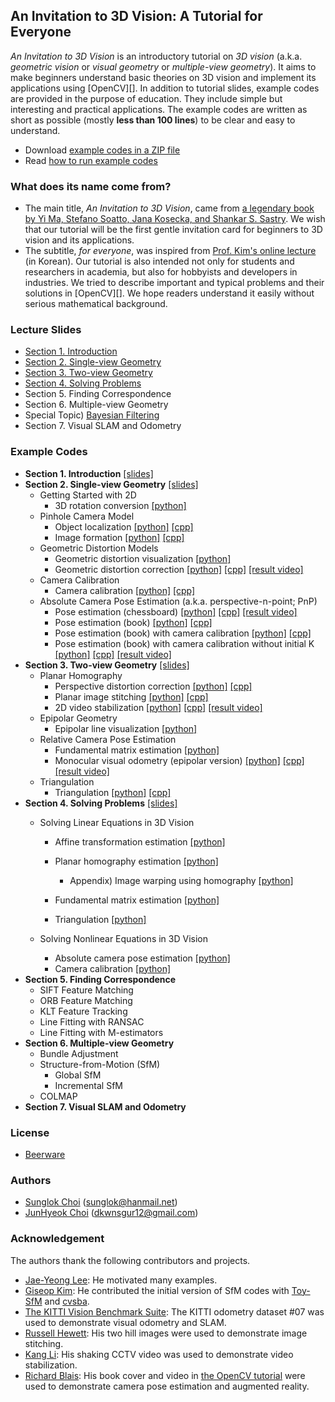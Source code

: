 ## An Invitation to 3D Vision: A Tutorial for Everyone
_An Invitation to 3D Vision_ is an introductory tutorial on _3D vision_ (a.k.a. _geometric vision_ or _visual geometry_ or _multiple-view geometry_).
It aims to make beginners understand basic theories on 3D vision and implement its applications using [OpenCV][].
In addition to tutorial slides, example codes are provided in the purpose of education. They include simple but interesting and practical applications. The example codes are written as short as possible (mostly __less than 100 lines__) to be clear and easy to understand.

* Download [example codes in a ZIP file](https://github.com/sunglok/3dv_tutorial/archive/master.zip)
* Read [how to run example codes](https://github.com/sunglok/3dv_tutorial/blob/master/HOWTO_RUN.md)

### What does its name come from?
* The main title, _An Invitation to 3D Vision_, came from [a legendary book by Yi Ma, Stefano Soatto, Jana Kosecka, and Shankar S. Sastry](http://vision.ucla.edu/MASKS/). We wish that our tutorial will be the first gentle invitation card for beginners to 3D vision and its applications.
* The subtitle, _for everyone_, was inspired from [Prof. Kim's online lecture](https://hunkim.github.io/ml/) (in Korean). Our tutorial is also intended not only for students and researchers in academia, but also for hobbyists and developers in industries. We tried to describe important and typical problems and their solutions in [OpenCV][]. We hope readers understand it easily without serious mathematical background.

### Lecture Slides
* [Section 1. Introduction](https://github.com/sunglok/3dv_tutorial/blob/master/slides/01_introduction.pdf)
* [Section 2. Single-view Geometry](https://github.com/sunglok/3dv_tutorial/blob/master/slides/02_single-view_geometry.pdf)
* [Section 3. Two-view Geometry](https://github.com/sunglok/3dv_tutorial/blob/master/slides/03_two-view_geometry.pdf)
* [Section 4. Solving Problems](https://github.com/sunglok/3dv_tutorial/blob/master/slides/04_solving_problems.pdf)
* Section 5. Finding Correspondence
* Section 6. Multiple-view Geometry
* Special Topic) [Bayesian Filtering](https://github.com/mint-lab/filtering_tutorial)
* Section 7. Visual SLAM and Odometry

### Example Codes
* **Section 1. Introduction** [[slides]](https://github.com/sunglok/3dv_tutorial/blob/master/slides/01_introduction.pdf)
* **Section 2. Single-view Geometry** [[slides]](https://github.com/sunglok/3dv_tutorial/blob/master/slides/02_single-view_geometry.pdf)
  * Getting Started with 2D
    * 3D rotation conversion [[python]](https://github.com/sunglok/3dv_tutorial/blob/master/examples/3d_rotation_conversion.py)
  * Pinhole Camera Model
    * Object localization [[python]](https://github.com/sunglok/3dv_tutorial/blob/master/examples/object_localization.py) [[cpp]](https://github.com/sunglok/3dv_tutorial/blob/master/examples/object_localization.cpp)
    * Image formation [[python]](https://github.com/sunglok/3dv_tutorial/blob/master/examples/image_formation.py) [[cpp]](https://github.com/sunglok/3dv_tutorial/blob/master/examples/image_formation.cpp)
  * Geometric Distortion Models
    * Geometric distortion visualization [[python]](https://github.com/sunglok/3dv_tutorial/blob/master/examples/distortion_visualization.py)
    * Geometric distortion correction [[python]](https://github.com/sunglok/3dv_tutorial/blob/master/examples/distortion_correction.py) [[cpp]](https://github.com/sunglok/3dv_tutorial/blob/master/examples/distortion_correction.cpp) [[result video]](https://youtu.be/HKetupWh4V8)
  * Camera Calibration
    * Camera calibration [[python]](https://github.com/sunglok/3dv_tutorial/blob/master/examples/camera_calibration.py) [[cpp]](https://github.com/sunglok/3dv_tutorial/blob/master/examples/camera_calibration.cpp)
  * Absolute Camera Pose Estimation (a.k.a. perspective-n-point; PnP)
    * Pose estimation (chessboard) [[python]](https://github.com/sunglok/3dv_tutorial/blob/master/examples/pose_estimation_chessboard.py) [[cpp]](https://github.com/sunglok/3dv_tutorial/blob/master/examples/pose_estimation_chessboard.cpp) [[result video]](https://youtu.be/4nA1OQGL-ig)
    * Pose estimation (book) [[python]](https://github.com/sunglok/3dv_tutorial/blob/master/examples/pose_estimation_book1.py) [[cpp]](https://github.com/sunglok/3dv_tutorial/blob/master/examples/pose_estimation_book1.cpp)
    * Pose estimation (book) with camera calibration [[python]](https://github.com/sunglok/3dv_tutorial/blob/master/examples/pose_estimation_book2.py) [[cpp]](https://github.com/sunglok/3dv_tutorial/blob/master/examples/pose_estimation_book2.cpp)
    * Pose estimation (book) with camera calibration without initial K [[python]](https://github.com/sunglok/3dv_tutorial/blob/master/examples/pose_estimation_book3.py) [[cpp]](https://github.com/sunglok/3dv_tutorial/blob/master/examples/pose_estimation_book3.cpp) [[result video]](https://youtu.be/GYp4h0yyB3Y)
* **Section 3. Two-view Geometry** [[slides]](https://github.com/sunglok/3dv_tutorial/blob/master/slides/03_two-view_geometry.pdf)
  * Planar Homography
    * Perspective distortion correction [[python]](https://github.com/sunglok/3dv_tutorial/blob/master/examples/perspective_correction.py) [[cpp]](https://github.com/sunglok/3dv_tutorial/blob/master/examples/perspective_correction.cpp)
    * Planar image stitching [[python]](https://github.com/sunglok/3dv_tutorial/blob/master/examples/image_stitching.py) [[cpp]](https://github.com/sunglok/3dv_tutorial/blob/master/examples/image_stitching.cpp)
    * 2D video stabilization [[python]](https://github.com/sunglok/3dv_tutorial/blob/master/examples/video_stabilization.py) [[cpp]](https://github.com/sunglok/3dv_tutorial/blob/master/examples/video_stabilization.cpp) [[result video]](https://youtu.be/be_dzYicEzI)
  * Epipolar Geometry
    * Epipolar line visualization [[python]](https://github.com/sunglok/3dv_tutorial/blob/master/examples/epipolar_line_visualization.py)
  * Relative Camera Pose Estimation
    * Fundamental matrix estimation [[python]](https://github.com/sunglok/3dv_tutorial/blob/master/examples/fundamental_mat_estimation.py)
    * Monocular visual odometry (epipolar version) [[python]](https://github.com/sunglok/3dv_tutorial/blob/master/examples/vo_epipolar.py) [[cpp]](https://github.com/sunglok/3dv_tutorial/blob/master/examples/vo_epipolar.cpp) [[result video]](https://youtu.be/Pc_IYrSH3sI)
  * Triangulation
    * Triangulation [[python]](https://github.com/sunglok/3dv_tutorial/blob/master/examples/triangulation.py) [[cpp]](https://github.com/sunglok/3dv_tutorial/blob/master/examples/triangulation.cpp)
* **Section 4. Solving Problems** [[slides]](https://github.com/sunglok/3dv_tutorial/blob/master/slides/04_solving_problems.pdf)
  * Solving Linear Equations in 3D Vision
    * Affine transformation estimation [[python]](https://github.com/sunglok/3dv_tutorial/blob/master/examples/affine_estimation_implement.py)
    * Planar homography estimation [[python]](https://github.com/sunglok/3dv_tutorial/blob/master/examples/homography_estimation_implement.py)
      * Appendix) Image warping using homography [[python]](https://github.com/sunglok/3dv_tutorial/blob/master/examples/image_warping_implement.py)

    * Fundamental matrix estimation [[python]](https://github.com/sunglok/3dv_tutorial/blob/master/examples/fundamental_mat_estimation_implement.py)
    * Triangulation [[python]](https://github.com/sunglok/3dv_tutorial/blob/master/examples/triangulation_implement.py)

  * Solving Nonlinear Equations in 3D Vision
    * Absolute camera pose estimation [[python]](https://github.com/sunglok/3dv_tutorial/blob/master/examples/pose_estimation_implement.py)
    * Camera calibration [[python]](https://github.com/sunglok/3dv_tutorial/blob/master/examples/camera_calibration_implement.py)
* **Section 5. Finding Correspondence**
  * SIFT Feature Matching
  * ORB Feature Matching
  * KLT Feature Tracking
  * Line Fitting with RANSAC
  * Line Fitting with M-estimators
* **Section 6. Multiple-view Geometry**
  * Bundle Adjustment
  * Structure-from-Motion (SfM)
    * Global SfM
    * Incremental SfM
  * COLMAP
* **Section 7. Visual SLAM and Odometry**



### License
* [Beerware](http://en.wikipedia.org/wiki/Beerware)



### Authors
* [Sunglok Choi](http://sites.google.com/site/sunglok/) (sunglok@hanmail.net)
* [JunHyeok Choi](https://mint-lab.github.io/members/) (dkwnsgur12@gmail.com)



### Acknowledgement
The authors thank the following contributors and projects.

* [Jae-Yeong Lee](https://sites.google.com/site/roricljy/): He motivated many examples.
* [Giseop Kim](https://sites.google.com/view/giseopkim): He contributed the initial version of SfM codes with [Toy-SfM](https://github.com/royshil/SfM-Toy-Library) and [cvsba](https://www.uco.es/investiga/grupos/ava/node/39).
* [The KITTI Vision Benchmark Suite](http://www.cvlibs.net/datasets/kitti/): The KITTI odometry dataset #07 was used to demonstrate visual odometry and SLAM.
* [Russell Hewett](https://courses.engr.illinois.edu/cs498dh3/fa2013/projects/stitching/ComputationalPhotograph_ProjectStitching.html): His two hill images were used to demonstrate image stitching.
* [Kang Li](http://www.cs.cmu.edu/~kangli/code/Image_Stabilizer.html): His shaking CCTV video was used to demonstrate video stabilization.
* [Richard Blais](http://www.richardblais.net/): His book cover and video in [the OpenCV tutorial](http://docs.opencv.org/3.1.0/dc/d16/tutorial_akaze_tracking.html) were used to demonstrate camera pose estimation and augmented reality.